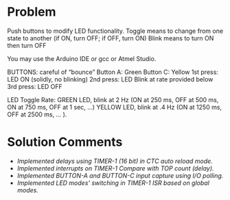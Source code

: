 Problem
=====

Push buttons to modify LED functionality.
	Toggle means to change from one state to another (if ON, turn OFF;  if OFF, turn ON)
	Blink means to turn ON then turn OFF

You may use the Arduino IDE or gcc or Atmel Studio. 

BUTTONS: careful of “bounce”
	Button A: Green
	Button C: Yellow
	1st press: LED ON (solidly, no blinking)
	2nd press: LED Blink at rate provided below
	3rd press: LED OFF

LED Toggle Rate:
GREEN LED, blink at 2 Hz (ON at 250 ms, OFF at 500 ms, ON at 750 ms, OFF at 1 sec, ...)
YELLOW LED, blink at .4 Hz (ON at 1250 ms, OFF at 2500 ms, … ).

Solution Comments
=====

* *Implemented delays using TIMER-1 (16 bit) in CTC auto reload mode.*
* *Implemented interrupts on TIMER-1 Compare with TOP count (delay).*
* *Implemented BUTTON-A and BUTTON-C input capture using I/O polling.*
* *Implemented LED modes' switching in TIMER-1 ISR based on global modes.*

